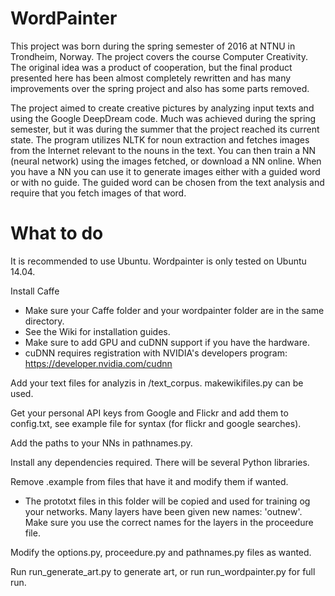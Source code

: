 # WordPainter

This project was born during the spring semester of 2016 at NTNU in Trondheim, Norway. The project covers the course Computer Creativity. The original idea was a product of cooperation, but the final product presented here has been almost completely rewritten and has many improvements over the spring project and also has some parts removed.

The project aimed to create creative pictures by analyzing input texts and using the Google DeepDream code. Much was achieved during the spring semester, but it was during the summer that the project reached its current state. The program utilizes NLTK for noun extraction and fetches images from the Internet relevant to the nouns in the text. You can then train a NN (neural network) using the images fetched, or download a NN online. When you have a NN you can use it to generate images either with a guided word or with no guide. The guided word can be chosen from the text analysis and require that you fetch images of that word.

# What to do

It is recommended to use Ubuntu. Wordpainter is only tested on Ubuntu 14.04.

Install Caffe
  - Make sure your Caffe folder and your wordpainter folder are in the same directory.
  - See the Wiki for installation guides.
  - Make sure to add GPU and cuDNN support if you have the hardware.
  - cuDNN requires registration with NVIDIA's developers program: https://developer.nvidia.com/cudnn

Add your text files for analyzis in /text_corpus. makewikifiles.py can be used.

Get your personal API keys from Google and Flickr and add them to config.txt, see example file for syntax (for flickr and google searches).

Add the paths to your NNs in pathnames.py.

Install any dependencies required. There will be several Python libraries.

Remove .example from files that have it and modify them if wanted.
 - The prototxt files in this folder will be copied and used for training og your networks. Many layers have been given new names: 'outnew'. Make sure you use the correct names for the layers in the proceedure file.

Modify the options.py, proceedure.py and pathnames.py files as wanted.

Run run_generate_art.py to generate art, or run run_wordpainter.py for full run.
